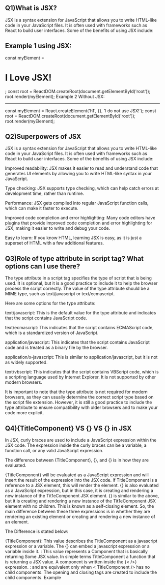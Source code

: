 ## Q1)What is JSX?

JSX is a syntax extension for JavaScript that allows you to write HTML-like code in your JavaScript files. It is often used with frameworks such as React to build user interfaces. Some of the benefits of using JSX include:

## Example 1 using JSX:

const myElement = <h1>I Love JSX!</h1>;
const root = ReactDOM.createRoot(document.getElementById('root'));
root.render(myElement);
Example 2 Without JSX:

---

const myElement = React.createElement('h1', {}, 'I do not use JSX!');
const root = ReactDOM.createRoot(document.getElementById('root'));
root.render(myElement);

## Q2)Superpowers of JSX

JSX is a syntax extension for JavaScript that allows you to write HTML-like code in your JavaScript files. It is often used with frameworks such as React to build user interfaces. Some of the benefits of using JSX include:

Improved readability: JSX makes it easier to read and understand code that generates UI elements by allowing you to write HTML-like syntax in your JavaScript.

Type checking: JSX supports type checking, which can help catch errors at development time, rather than runtime.

Performance: JSX gets compiled into regular JavaScript function calls, which can make it faster to execute.

Improved code completion and error highlighting: Many code editors have plugins that provide improved code completion and error highlighting for JSX, making it easier to write and debug your code.

Easy to learn: If you know HTML, learning JSX is easy, as it is just a superset of HTML with a few additional features.

## Q3)Role of type attribute in script tag? What options can I use there?

The type attribute in a script tag specifies the type of script that is being used. It is optional, but it is a good practice to include it to help the browser process the script correctly. The value of the type attribute should be a MIME type, such as text/javascript or text/ecmascript.

Here are some options for the type attribute:

text/javascript: This is the default value for the type attribute and indicates that the script contains JavaScript code.

text/ecmascript: This indicates that the script contains ECMAScript code, which is a standardized version of JavaScript.

application/javascript: This indicates that the script contains JavaScript code and is treated as a binary file by the browser.

application/x-javascript: This is similar to application/javascript, but it is not as widely supported.

text/vbscript: This indicates that the script contains VBScript code, which is a scripting language used by Internet Explorer. It is not supported by other modern browsers.

It is important to note that the type attribute is not required for modern browsers, as they can usually determine the correct script type based on the script file extension. However, it is still a good practice to include the type attribute to ensure compatibility with older browsers and to make your code more explicit.

## Q4){TitleComponent} VS {<Tit1eComponent/>} VS {<Tit1eComponent></Tit1eComponent>} in JSX

In JSX, curly braces are used to include a JavaScript expression within the JSX code. The expression inside the curly braces can be a variable, a function call, or any valid JavaScript expression.

The difference between {TitleComponent}, {<Tit1eComponent/>}, and {<Tit1eComponent></Tit1eComponent>} is in how they are evaluated.

{TitleComponent} will be evaluated as a JavaScript expression and will insert the result of the expression into the JSX code. If TitleComponent is a reference to a JSX element, this will render the element.
{<Tit1eComponent/>} is also evaluated as a JavaScript expression, but in this case, it is creating and rendering a new instance of the Tit1eComponent JSX element.
{<Tit1eComponent></Tit1eComponent>} is similar to the above, but it is creating and rendering a new instance of the Tit1eComponent JSX element with no children. This is known as a self-closing element.
So, the main difference between these three expressions is in whether they are rendering an existing element or creating and rendering a new instance of an element.

The Difference is stated below:

{TitleComponent}: This value describes the TitleComponent as a javascript expression or a variable. The {} can embed a javascript expression or a variable inside it.
<TitleComponent/> : This value represents a Component that is basically returning Some JSX value. In simple terms TitleComponent a function that is returning a JSX value. A component is written inside the {< />} expression.
<TitleComponent></TitleComponent> : <TitleComponent /> and <TitleComponent></TitleComponent> are equivalent only when < TitleComponent /> has no child components. The opening and closing tags are created to include the child components.
Example
<TitleComponent>
<FirstChildComponent />
<SecondChildComponent />
<ThirdChildComponent />
</TitleComponent>
